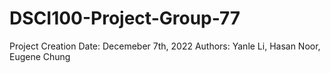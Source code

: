 # DSCI100-Project-Group-77
Project Creation Date: Decemeber 7th, 2022
Authors: Yanle Li, Hasan Noor, Eugene Chung
